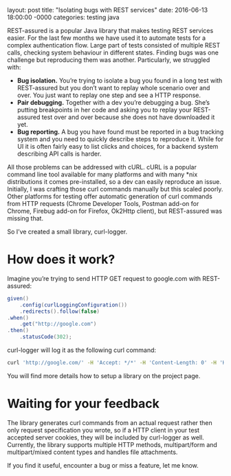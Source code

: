 layout: post
title: "Isolating bugs with REST services"
date: 2016-06-13 18:00:00 -0000
categories: testing java

REST-assured is a popular Java library that makes testing REST services easier. For the last few months we have used it to automate tests for a complex authentication flow. Large part of tests consisted of multiple REST calls, checking system behaviour in different states. Finding bugs was one challenge but reproducing them was another. Particularly, we struggled with:

* **Bug isolation.** You’re trying to isolate a bug you found in a long test with REST-assured but you don’t want to replay whole scenario over and over. You just want to replay one step and see a HTTP response.
* **Pair debugging.** Together with a dev you’re debugging a bug. She’s putting breakpoints in her code and asking you to replay your REST-assured test over and over because she does not have downloaded it yet.
* **Bug reporting.** A bug you have found must be reported in a bug tracking system and you need to quickly describe steps to reproduce it. While for UI it is often fairly easy to list clicks and choices, for a backend system describing API calls is harder.

All those problems can be addressed with cURL. cURL is a popular command line tool available for many platforms and with many *nix distributions it comes pre-installed, so a dev can easily reproduce an issue. Initially, I was crafting those curl commands manually but this scaled poorly. Other platforms for testing offer automatic generation of curl commands from HTTP requests (Chrome Developer Tools, Postman add-on for Chrome, Firebug add-on for Firefox, Ok2Http client), but REST-assured was missing that.

So I’ve created a small library, curl-logger.

# How does it work?
Imagine you’re trying to send HTTP GET request to google.com with REST-assured:

```java
given()
    .config(curlLoggingConfiguration())
    .redirects().follow(false)
.when()
    .get("http://google.com")
.then()
    .statusCode(302);
```

curl-logger will log it as the following curl command:

```bash
curl 'http://google.com/' -H 'Accept: */*' -H 'Content-Length: 0' -H 'Host: google.com' -H 'Connection: Keep-Alive' -H 'User-Agent: Apache-HttpClient/4.5.1 (Java/1.8.0_45)' –compressed –insecure –verbose
```

You will find more details how to setup a library on the project page.

# Waiting for your feedback

The library generates curl commands from an actual request rather then only request specification you wrote, so if a HTTP client in your test accepted server cookies, they will be included by curl-logger as well. Currently, the library supports multiple HTTP methods, multipart/form and multipart/mixed content types and handles file attachments.

If you find it useful, encounter a bug or miss a feature, let me know.
